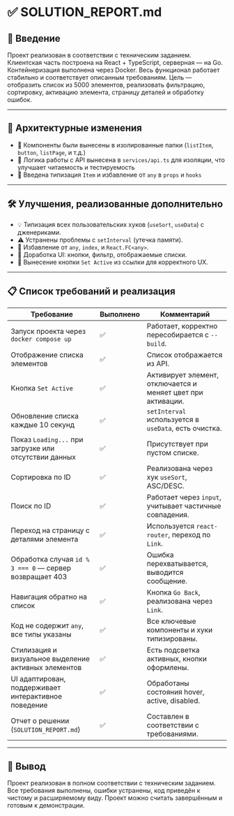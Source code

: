 # ✅ SOLUTION_REPORT.md

## 📌 Введение

Проект реализован в соответствии с техническим заданием. Клиентская часть построена на React + TypeScript, серверная — на Go. Контейнеризация выполнена через Docker. Весь функционал работает стабильно и соответствует описанным требованиям.
Цель — отобразить список из 5000 элементов, реализовать фильтрацию, сортировку, активацию элемента, страницу деталей и обработку ошибок.

---
## 🧠 Архитектурные изменения
- 🔹 Компоненты были вынесены в изолированные папки (`listItem`, `button`, `listPage`, и т.д.)
- 🔹 Логика работы с API вынесена в `services/api.ts` для изоляции, что улучшает читаемость и тестируемость
- 🔹 Введена типизация `Item` и избавление от `any` в `props` и `hooks`

---
## 🛠 Улучшения, реализованные дополнительно

- 💡 Типизация всех пользовательских хуков (`useSort`, `useData`) с дженериками.
- ⚠ Устранены проблемы с `setInterval` (утечка памяти).
- 🧼 Избавление от `any`, `index`, и `React.FC<any>`.
- 🎨 Доработка UI: кнопки, фильтр, отображаемые списки.
- 🔁 Вынесение кнопки `Set Active` из ссылки для корректного UX.

---

## 📋 Список требований и реализация

| Требование                                                       | Выполнено | Комментарий |
|------------------------------------------------------------------|-----------|-------------|
| Запуск проекта через `docker compose up`                         | ✅        | Работает, корректно пересобирается с `--build`. |
| Отображение списка элементов                                     | ✅        | Список отображается из API. |
| Кнопка `Set Active`                                              | ✅        | Активирует элемент, отключается и меняет цвет при активации. |
| Обновление списка каждые 10 секунд                               | ✅        | `setInterval` используется в `useData`, есть очистка. |
| Показ `Loading...` при загрузке или отсутствии данных            | ✅        | Присутствует при пустом списке. |
| Сортировка по ID                                                 | ✅        | Реализована через хук `useSort`, ASC/DESC. |
| Поиск по ID                                                      | ✅        | Работает через `input`, учитывает частичные совпадения. |
| Переход на страницу с деталями элемента                          | ✅        | Используется `react-router`, переход по `Link`. |
| Обработка случая `id % 3 === 0` — сервер возвращает 403          | ✅        | Ошибка перехватывается, выводится сообщение. |
| Навигация обратно на список                                      | ✅        | Кнопка `Go Back`, реализована через `Link`. |
| Код не содержит `any`, все типы указаны                         | ✅        | Все ключевые компоненты и хуки типизированы. |
| Стилизация и визуальное выделение активных элементов             | ✅        | Есть подсветка активных, кнопки оформлены. |
| UI адаптирован, поддерживает интерактивное поведение             | ✅        | Обработаны состояния hover, active, disabled. |
| Отчет о решении (`SOLUTION_REPORT.md`)                           | ✅        | Составлен в соответствии с требованиями. |

---
## 🧾 Вывод
Проект реализован в полном соответствии с техническим заданием. Все требования выполнены, ошибки устранены, код приведён к чистому и расширяемому виду. Проект можно считать завершённым и готовым к демонстрации.